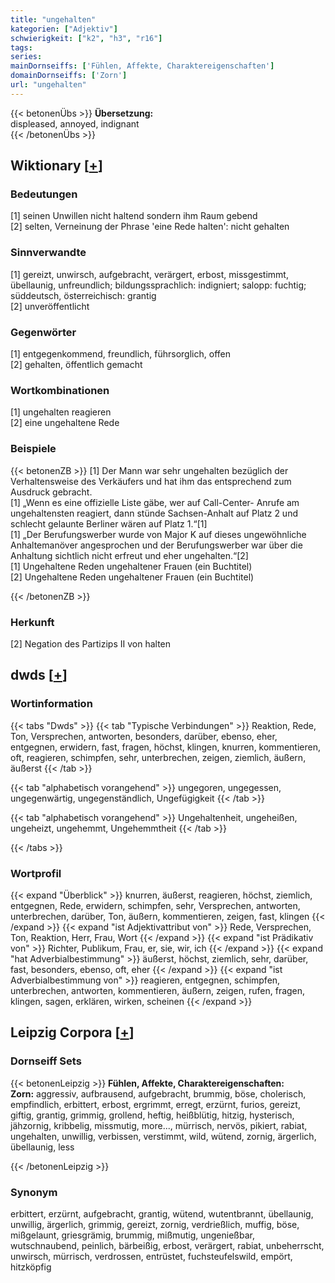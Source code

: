 ```yaml
---
title: "ungehalten"
kategorien: ["Adjektiv"]
schwierigkeit: ["k2", "h3", "r16"]
tags:
series:
mainDornseiffs: ['Fühlen, Affekte, Charaktereigenschaften']
domainDornseiffs: ['Zorn']
url: "ungehalten"
---
```


{{< betonenÜbs >}}
**Übersetzung:**  
displeased, annoyed, indignant  
{{< /betonenÜbs >}}

## Wiktionary [[+](https://de.wiktionary.org/wiki/ungehalten)]

### Bedeutungen
[1] seinen Unwillen nicht haltend sondern ihm Raum gebend  
[2] selten, Verneinung der Phrase 'eine Rede halten': nicht gehalten  

### Sinnverwandte
[1] gereizt, unwirsch, aufgebracht, verärgert, erbost, missgestimmt, übellaunig, unfreundlich; bildungssprachlich: indigniert; salopp: fuchtig; süddeutsch, österreichisch: grantig  
[2] unveröffentlicht  

### Gegenwörter
[1] entgegenkommend, freundlich, führsorglich, offen  
[2] gehalten, öffentlich gemacht  

### Wortkombinationen
[1] ungehalten reagieren  
[2] eine ungehaltene Rede  

### Beispiele
{{< betonenZB >}}
[1] Der Mann war sehr ungehalten bezüglich der Verhaltensweise des Verkäufers und hat ihm das entsprechend zum Ausdruck gebracht.  
[1] „Wenn es eine offizielle Liste gäbe, wer auf Call-Center- Anrufe am ungehaltensten reagiert, dann stünde Sachsen-Anhalt auf Platz 2 und schlecht gelaunte Berliner wären auf Platz 1.“[1]  
[1] „Der Berufungswerber wurde von Major K auf dieses ungewöhnliche Anhaltemanöver angesprochen und der Berufungswerber war über die Anhaltung sichtlich nicht erfreut und eher ungehalten.“[2]  
[1] Ungehaltene Reden ungehaltener Frauen (ein Buchtitel)  
[2] Ungehaltene Reden ungehaltener Frauen (ein Buchtitel)  

{{< /betonenZB >}}
### Herkunft
[2] Negation des Partizips II von halten  



## dwds [[+](https://www.dwds.de/wb/ungehalten)]

### Wortinformation
{{< tabs "Dwds" >}}
{{< tab "Typische Verbindungen" >}}
Reaktion, Rede, Ton, Versprechen, antworten, besonders, darüber, ebenso, eher, entgegnen, erwidern, fast, fragen, höchst, klingen, knurren, kommentieren, oft, reagieren, schimpfen, sehr, unterbrechen, zeigen, ziemlich, äußern, äußerst
{{< /tab >}}

{{< tab "alphabetisch vorangehend" >}}
ungegoren, ungegessen, ungegenwärtig, ungegenständlich, Ungefügigkeit
{{< /tab >}}

{{< tab "alphabetisch vorangehend" >}}
Ungehaltenheit, ungeheißen, ungeheizt, ungehemmt, Ungehemmtheit
{{< /tab >}}

{{< /tabs >}}

### Wortprofil
{{< expand "Überblick" >}} knurren, äußerst, reagieren, höchst, ziemlich, entgegnen, Rede, erwidern, schimpfen, sehr, Versprechen, antworten, unterbrechen, darüber, Ton, äußern, kommentieren, zeigen, fast, klingen {{< /expand >}}
{{< expand "ist Adjektivattribut von" >}} Rede, Versprechen, Ton, Reaktion, Herr, Frau, Wort {{< /expand >}}
{{< expand "ist Prädikativ von" >}} Richter, Publikum, Frau, er, sie, wir, ich {{< /expand >}}
{{< expand "hat Adverbialbestimmung" >}} äußerst, höchst, ziemlich, sehr, darüber, fast, besonders, ebenso, oft, eher {{< /expand >}}
{{< expand "ist Adverbialbestimmung von" >}} reagieren, entgegnen, schimpfen, unterbrechen, antworten, kommentieren, äußern, zeigen, rufen, fragen, klingen, sagen, erklären, wirken, scheinen {{< /expand >}}

## Leipzig Corpora [[+](https://corpora.uni-leipzig.de/en/res?word=ungehalten&corpusId=deu_newscrawl-public_2018)]

### Dornseiff Sets
{{< betonenLeipzig >}}
**Fühlen, Affekte, Charaktereigenschaften:**  
**Zorn:** aggressiv, aufbrausend, aufgebracht, brummig, böse, cholerisch, empfindlich, erbittert, erbost, ergrimmt, erregt, erzürnt, furios, gereizt, giftig, grantig, grimmig, grollend, heftig, heißblütig, hitzig, hysterisch, jähzornig, kribbelig, missmutig, more..., mürrisch, nervös, pikiert, rabiat, ungehalten, unwillig, verbissen, verstimmt, wild, wütend, zornig, ärgerlich, übellaunig, less  

{{< /betonenLeipzig >}}

### Synonym
erbittert, erzürnt, aufgebracht, grantig, wütend, wutentbrannt, übellaunig, unwillig, ärgerlich, grimmig, gereizt, zornig, verdrießlich, muffig, böse, mißgelaunt, griesgrämig, brummig, mißmutig, ungenießbar, wutschnaubend, peinlich, bärbeißig, erbost, verärgert, rabiat, unbeherrscht, unwirsch, mürrisch, verdrossen, entrüstet, fuchsteufelswild, empört, hitzköpfig

